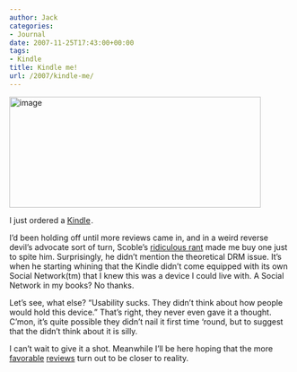 ```yaml
---
author: Jack
categories:
- Journal
date: 2007-11-25T17:43:00+00:00
tags:
- Kindle
title: Kindle me!
url: /2007/kindle-me/
---
```


<img style="border: 0;" src="http://baty.net/files/kindle.jpg" alt="image" width="448" height="198" />

I just ordered a [Kindle][1]<img style="border: none !important; margin: 0px !important;" src="http://www.assoc-amazon.com/e/ir?t=jacbatsay-20&l=as2&o=1&a=B000FI73MA" alt="" width="1" height="1" border="0" />.

I’d been holding off until more reviews came in, and in a weird reverse devil’s advocate sort of turn, Scoble’s [ridiculous rant][2] made me buy one just to spite him. Surprisingly, he didn’t mention the theoretical DRM issue. It’s when he starting whining that the Kindle didn’t come equipped with its own Social Network(tm) that I knew this was a device I could live with. A Social Network in my books? No thanks.

Let’s see, what else? “Usability sucks. They didn’t think about how people would hold this device.” That’s right, they never even gave it a thought. C’mon, it’s quite possible they didn’t nail it first time ‘round, but to suggest that the didn’t think about it is silly.

I can’t wait to give it a shot. Meanwhile I’ll be here hoping that the more [favorable][3] [reviews][4] turn out to be closer to reality.

 [1]: http://www.amazon.com/gp/product/B000FI73MA?ie=UTF8&tag=jacbatsay-20&linkCode=as2&camp=1789&creative=9325&creativeASIN=B000FI73MA
 [2]: http://scobleizer.com/2007/11/25/dear-jeff-bezos-one-week-kindle-review/
 [3]: http://blogs.smugmug.com/don/2007/11/20/kindle-review/
 [4]: http://gizmodo.com/gadgets/our-kindle-verdict/amazon-kindle-real+life-review-verdict-lightweight-long-lasting-and-easy-to-grip-in-bed-325939.php